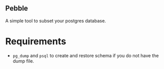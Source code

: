 ## Pebble

A simple tool to subset your postgres database.

# Requirements

- `pg_dump` and `psql` to create and restore schema if you do not have the dump file.
